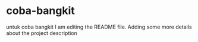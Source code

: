 # coba-bangkit
untuk coba bangkit
I am editing the README file. Adding some more details about the project description
